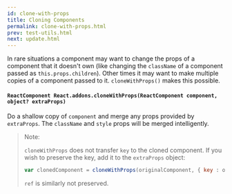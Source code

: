 ```yaml
---
id: clone-with-props
title: Cloning Components
permalink: clone-with-props.html
prev: test-utils.html
next: update.html
---
```


In rare situations a component may want to change the props of a component that it doesn't own (like changing the `className` of a component passed as `this.props.children`). Other times it may want to make multiple copies of a component passed to it. `cloneWithProps()` makes this possible.

#### `ReactComponent React.addons.cloneWithProps(ReactComponent component, object? extraProps)`

Do a shallow copy of `component` and merge any props provided by `extraProps`. The `className` and `style` props will be merged intelligently.

> Note:
>
> `cloneWithProps` does not transfer `key` to the cloned component. If you wish to preserve the key, add it to the `extraProps` object:
> ```js
> var clonedComponent = cloneWithProps(originalComponent, { key : originalComponent.props.key });
> ```
> `ref` is similarly not preserved.
